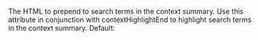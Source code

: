 The HTML to prepend to search terms in the context
summary. Use this attribute in conjunction with
contextHighlightEnd to highlight search terms in the
context summary.
Default: <b>

